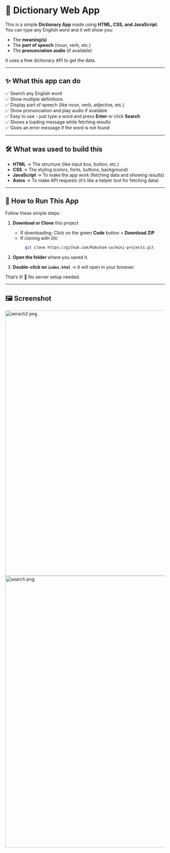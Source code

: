 
# 📖 Dictionary Web App

This is a simple **Dictionary App** made using **HTML, CSS, and JavaScript**.  
You can type any English word and it will show you:
- The **meaning(s)**
- The **part of speech** (noun, verb, etc.)
- The **pronunciation audio** (if available)

It uses a free dictionary API to get the data.

---

## ✨ What this app can do
✅ Search any English word  
✅ Show multiple definitions  
✅ Display part of speech (like noun, verb, adjective, etc.)  
✅ Show pronunciation and play audio if available  
✅ Easy to use – just type a word and press **Enter** or click **Search**  
✅ Shows a loading message while fetching results  
✅ Gives an error message if the word is not found  

---

## 🛠️ What was used to build this
- **HTML** → The structure (like input box, button, etc.)  
- **CSS** → The styling (colors, fonts, buttons, background)  
- **JavaScript** → To make the app work (fetching data and showing results)  
- **Axios** → To make API requests (it’s like a helper tool for fetching data)  

---

## 🚀 How to Run This App
Follow these simple steps:

1. **Download or Clone** this project  
   - If downloading: Click on the green **Code** button > **Download ZIP**  
   - If cloning with Git:  
     ```bash
       git clone https://github.com/Raksha4-ux/mini-projects.git
     ```

2. **Open the folder** where you saved it.  

3. **Double-click on `index.html`** → It will open in your browser.  

That’s it! 🎉 No server setup needed.

---

## 🖼️ Screenshot
<img width="1908" height="836" alt="serach2 png" src="https://github.com/user-attachments/assets/d1152e8b-a177-4baa-87b2-85419f5a084d" />
<img width="1852" height="856" alt="search png" src="https://github.com/user-attachments/assets/76c9a7e0-2f13-4fee-8f5b-6d2c23307215" />



